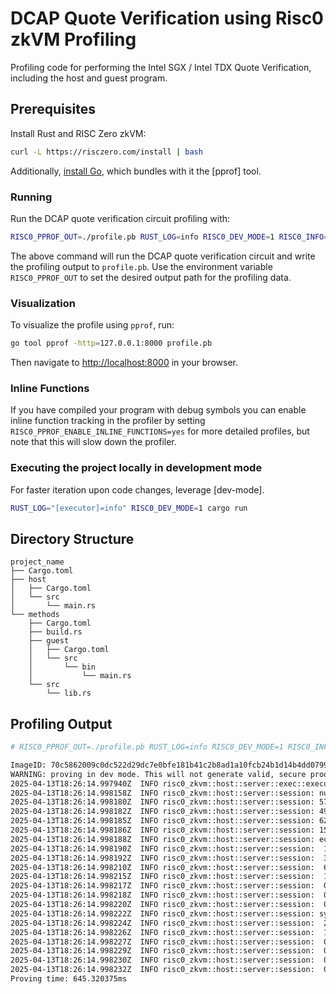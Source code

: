 # DCAP Quote Verification using Risc0 zkVM Profiling

Profiling code for performing the Intel SGX / Intel TDX Quote Verification, including the host and guest program.

## Prerequisites

Install Rust and RISC Zero zkVM:

```bash
curl -L https://risczero.com/install | bash
```

Additionally, [install Go](https://go.dev/doc/install), which bundles with it the [pprof] tool.

### Running

Run the DCAP quote verification circuit profiling with:

```bash
RISC0_PPROF_OUT=./profile.pb RUST_LOG=info RISC0_DEV_MODE=1 RISC0_INFO=1 cargo run
```

The above command will run the DCAP quote verification circuit and write the profiling output to `profile.pb`.
Use the environment variable `RISC0_PPROF_OUT` to set the desired output path for the profiling data.

### Visualization

To visualize the profile using `pprof`, run:

```bash
go tool pprof -http=127.0.0.1:8000 profile.pb
```

Then navigate to [http://localhost:8000](http://localhost:8000) in your browser.

### Inline Functions

If you have compiled your program with debug symbols you can enable inline function tracking in the profiler by setting `RISC0_PPROF_ENABLE_INLINE_FUNCTIONS=yes` for more detailed profiles, but note that this will slow down the profiler.

### Executing the project locally in development mode

For faster iteration upon code changes, leverage [dev-mode].

```bash
RUST_LOG="[executor]=info" RISC0_DEV_MODE=1 cargo run
```

## Directory Structure

```text
project_name
├── Cargo.toml
├── host
│   ├── Cargo.toml
│   └── src
│       └── main.rs
└── methods
    ├── Cargo.toml
    ├── build.rs
    ├── guest
    │   ├── Cargo.toml
    │   └── src
    │       └── bin
    │           └── main.rs
    └── src
        └── lib.rs
```

## Profiling Output

```bash
# RISC0_PPROF_OUT=./profile.pb RUST_LOG=info RISC0_DEV_MODE=1 RISC0_INFO=1 cargo run

ImageID: 70c5862009c0dc522d29dc7e0bfe181b41c2b8ad1a10fcb24b1d14b4dd07999c
WARNING: proving in dev mode. This will not generate valid, secure proofs.
2025-04-13T18:26:14.997940Z  INFO risc0_zkvm::host::server::exec::executor: execution time: 542.834583ms
2025-04-13T18:26:14.998158Z  INFO risc0_zkvm::host::server::session: number of segments: 6
2025-04-13T18:26:14.998180Z  INFO risc0_zkvm::host::server::session: 5767168 total cycles
2025-04-13T18:26:14.998182Z  INFO risc0_zkvm::host::server::session: 4990251 user cycles (86.53%)
2025-04-13T18:26:14.998185Z  INFO risc0_zkvm::host::server::session: 624576 paging cycles (10.83%)
2025-04-13T18:26:14.998186Z  INFO risc0_zkvm::host::server::session: 152341 reserved cycles (2.64%)
2025-04-13T18:26:14.998188Z  INFO risc0_zkvm::host::server::session: ecalls
2025-04-13T18:26:14.998190Z  INFO risc0_zkvm::host::server::session:  10616 BigInt calls, 1112128 cycles, (19.28%)
2025-04-13T18:26:14.998192Z  INFO risc0_zkvm::host::server::session:  38 Sha2 calls, 12672 cycles, (0.22%)
2025-04-13T18:26:14.998210Z  INFO risc0_zkvm::host::server::session:  62 Read calls, 1390 cycles, (0.02%)
2025-04-13T18:26:14.998215Z  INFO risc0_zkvm::host::server::session:  1 Terminate calls, 2 cycles, (0.00%)
2025-04-13T18:26:14.998217Z  INFO risc0_zkvm::host::server::session:  0 Write calls, 0 cycles, (0.00%)
2025-04-13T18:26:14.998218Z  INFO risc0_zkvm::host::server::session:  0 User calls, 0 cycles, (0.00%)
2025-04-13T18:26:14.998220Z  INFO risc0_zkvm::host::server::session:  0 Poseidon2 calls, 0 cycles, (0.00%)
2025-04-13T18:26:14.998222Z  INFO risc0_zkvm::host::server::session: syscalls
2025-04-13T18:26:14.998224Z  INFO risc0_zkvm::host::server::session:  26 Read calls
2025-04-13T18:26:14.998226Z  INFO risc0_zkvm::host::server::session:  1 Write calls
2025-04-13T18:26:14.998227Z  INFO risc0_zkvm::host::server::session:  0 VerifyIntegrity2 calls
2025-04-13T18:26:14.998229Z  INFO risc0_zkvm::host::server::session:  0 VerifyIntegrity calls
2025-04-13T18:26:14.998230Z  INFO risc0_zkvm::host::server::session:  0 ProveKeccak calls
2025-04-13T18:26:14.998232Z  INFO risc0_zkvm::host::server::session:  0 Keccak calls
Proving time: 645.320375ms
```
